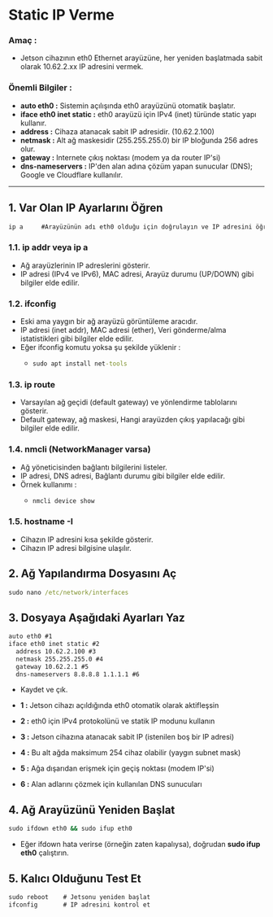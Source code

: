 # Static IP Verme

### Amaç :

* Jetson cihazının eth0 Ethernet arayüzüne, her yeniden başlatmada sabit olarak 10.62.2.xx IP adresini vermek.

### Önemli Bilgiler :

* **auto eth0 :** Sistemin açılışında eth0 arayüzünü otomatik başlatır.
* **iface eth0 inet static :** eth0 arayüzü için IPv4 (inet) türünde static yapı kullanır.
* **address :** Cihaza atanacak sabit IP adresidir. (10.62.2.100)
* **netmask :** Alt ağ maskesidir (255.255.255.0) bir IP bloğunda 256 adres olur.
* **gateway :** Internete çıkış noktası (modem ya da router IP'si)
* **dns-nameservers :** IP'den alan adına çözüm yapan sunucular (DNS); Google ve Cloudflare kullanılır.

-------------------------------------------------------------------------------------------------

## 1. Var Olan IP Ayarlarını Öğren 

```cmd
ip a     #Arayüzünün adı eth0 olduğu için doğrulayın ve IP adresini öğrenin. (inet)
```

### 1.1. ip addr veya ip a

* Ağ arayüzlerinin IP adreslerini gösterir.
* IP adresi (IPv4 ve IPv6), MAC adresi, Arayüz durumu (UP/DOWN) gibi bilgiler elde edilir.

### 1.2. ifconfig

* Eski ama yaygın bir ağ arayüzü görüntüleme aracıdır.
* IP adresi (inet addr), MAC adresi (ether), Veri gönderme/alma istatistikleri gibi bilgiler elde edilir.
* Eğer ifconfig komutu yoksa şu şekilde yüklenir :
  * ```cmd
    sudo apt install net-tools
    ```

### 1.3. ip route

* Varsayılan ağ geçidi (default gateway) ve yönlendirme tablolarını gösterir.
* Default gateway, ağ maskesi, Hangi arayüzden çıkış yapılacağı gibi bilgiler elde edilir.

### 1.4. nmcli (NetworkManager varsa)

* Ağ yöneticisinden bağlantı bilgilerini listeler.
* IP adresi, DNS adresi, Bağlantı durumu gibi bilgiler elde edilir.
* Örnek kullanımı :
  * ```cmd
    nmcli device show
    ```

### 1.5. hostname -I

* Cihazın IP adresini kısa şekilde gösterir.
* Cihazın IP adresi bilgisine ulaşılır.


## 2. Ağ Yapılandırma Dosyasını Aç

```cmd
sudo nano /etc/network/interfaces 
```

## 3. Dosyaya Aşağıdaki Ayarları Yaz

```cmd
auto eth0 #1
iface eth0 inet static #2
  address 10.62.2.100 #3
  netmask 255.255.255.0 #4
  gateway 10.62.2.1 #5
  dns-nameservers 8.8.8.8 1.1.1.1 #6
```
* Kaydet ve çık.

* **1 :** Jetson cihazı açıldığında eth0 otomatik olarak aktifleşsin
* **2 :** eth0 için IPv4 protokolünü ve statik IP modunu kullanın
* **3 :** Jetson cihazına atanacak sabit IP (istenilen boş bir IP adresi)
* **4 :** Bu alt ağda maksimum 254 cihaz olabilir (yaygın subnet mask)
* **5 :** Ağa dışarıdan erişmek için geçiş noktası (modem IP'si)
* **6 :** Alan adlarını çözmek için kullanılan DNS sunucuları

## 4. Ağ Arayüzünü Yeniden Başlat 

```cmd
sudo ifdown eth0 && sudo ifup eth0
```

* Eğer ifdown hata verirse (örneğin zaten kapalıysa), doğrudan **sudo ifup eth0** çalıştırın.

## 5. Kalıcı Olduğunu Test Et

```cmd
sudo reboot    # Jetsonu yeniden başlat
ifconfig       # IP adresini kontrol et
```






















